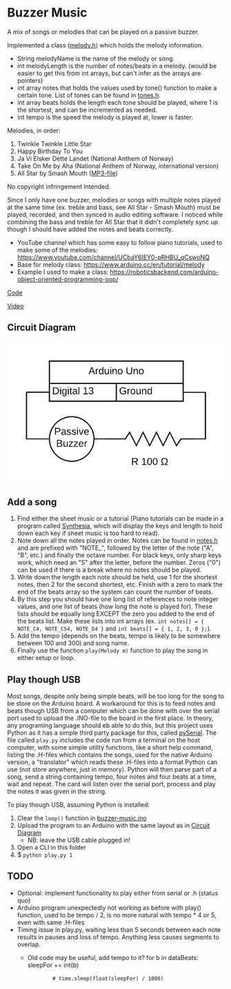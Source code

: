 # Buzzer Music

A mix of songs or melodies that can be played on a passive buzzer.

Implemented a class ([melody.h](./melody.h)) which holds the melody information.
- String melodyName is the name of the melody or song.
- int melodyLength is the number of notes/beats in a melody. (would be easier to get this from int arrays, but can't infer as the arrays are pointers)
- int array notes that holds the values used by tone() function to make a certain tone. List of tones can be found in [tones.h](./tones.h).
- int array beats holds the length each tone should be played, where 1 is the shortest, and can be incremented as needed.
- int tempo is the speed the melody is played at, lower is faster.

Melodies, in order:
1. Twinkle Twinkle Little Star
1. Happy Birthday To You
1. Ja Vi Elsker Dette Landet (National Anthem of Norway)
1. Take On Me by Aha (National Anthem of Norway, international version)
1. All Star by Smash Mouth ([MP3-file](./audacity/all-star-mix.mp4))

No copyright infringement intended.

Since I only have one buzzer, melodies or songs with multiple notes played at the same time (ex. treble and bass, see All Star - Smash Mouth) must be played, recorded, and then synced in audio editing software. I noticed while combining the bass and treble for All Star that it didn't completely sync up though I should have added the notes and beats correctly.

- YouTube channel which has some easy to follow piano tutorials, used to make some of the melodies: https://www.youtube.com/channel/UCbaY6IEY0-pRHBU_qCswoNQ
- Base for melody class: https://www.arduino.cc/en/tutorial/melody
- Example I used to make a class: https://roboticsbackend.com/arduino-object-oriented-programming-oop/

[Code](./buzzer-music.ino)

[Video](./buzzer-music.mp4)

## Circuit Diagram

![Circuit Diagram](./buzzer-music.png)

## Add a song

1. Find either the sheet music or a tutorial (Piano tutorials can be made in a program called [Synthesia](https://synthesiagame.com), which will display the keys and length to hold down each key if sheet music is too hard to read).
1. Note down all the notes played in order. Notes can be found in [notes.h](./notes.h) and are prefixed with "NOTE_", followed by the letter of the note ("A", "B", etc.) and finally the octave number. For black keys, only sharp keys work, which need an "S" after the letter, before the number. Zeros ("0") can be used if there is a break where no notes should be played.
1. Write down the length each note should be held, use 1 for the shortest notes, then 2 for the second shortest, etc. Finish with a zero to mark the end of the beats array so the system can count the number of beats. 
1. By this step you should have one long list of references to note integer values, and one list of beats (how long the note is played for). These lists should be equally long EXCEPT the zero you added to the end of the beats list. Make these lists into int arrays (ex. `int notes[] = { NOTE_C4, NOTE_CS4, NOTE_D4 }` and `int beats[] = { 1, 2, 3, 0 };`).
1. Add the tempo (depends on the beats, tempo is likely to be somewhere between 100 and 300) and song name.
1. Finally use the function `play(Melody m)` function to play the song in either setup or loop. 

## Play though USB

Most songs, despite only being simple beats, will be too long for the song to be store on the Arduino board.
A workaround for this is to feed notes and beats though USB from a computer which can be done with over the serial port used to upload the .INO-file to the board in the first place. In theory, any programing language should eb able to do this, but this project uses Python as it has a simple third party package for this, called [pySerial](https://pyserial.readthedocs.io/en/latest/shortintro.html).
The file called `play.py` includes the code run from a terminal on the host computer, with some simple utility functions, like a short help command, listing the .H-files which contains the songs, used for the native Arduino version, a "translator" which reads these .H-files into a format Python can use (not store anywhere, just in memory).
Python will then parse part of a song, send a string containing tempo, four notes and four beats at a time, wait and repeat. The card will listen over the serial port, process and play the notes it was given in the string.

To play though USB, assuming Python is installed:
1. Clear the `loop()` function in [buzzer-music.ino](./buzzer-music.ino)
1. Upload the program to an Arduino with the same layout as in [Circuit Diagram](#Circuit-Diagram)
    - NB: leave the USB cable plugged in!
1. Open a CLI in this folder
1. $ `python play.py 1`

## TODO

- Optional: implement functionality to play either from serial or .h (status quo)
- Arduino program unexpectedly not working as before with play() function, used to be tempo / 2, is no more natural with tempo * 4 or 5, even with same .H-files
- Timing issue in play.py, waiting less than 5 seconds between each note results in pauses and loss of tempo. Anything less causes segments to overlap.
  - Old code may be useful, add tempo to it?
                for b in dataBeats:
                    sleepFor += int(b)
                
                # time.sleep(float(sleepFor) / 1000)
                